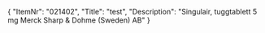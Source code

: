 {
  "ItemNr": "021402",
  "Title": "test",
  "Description": "Singulair, tuggtablett 5 mg Merck Sharp & Dohme (Sweden) AB"
}